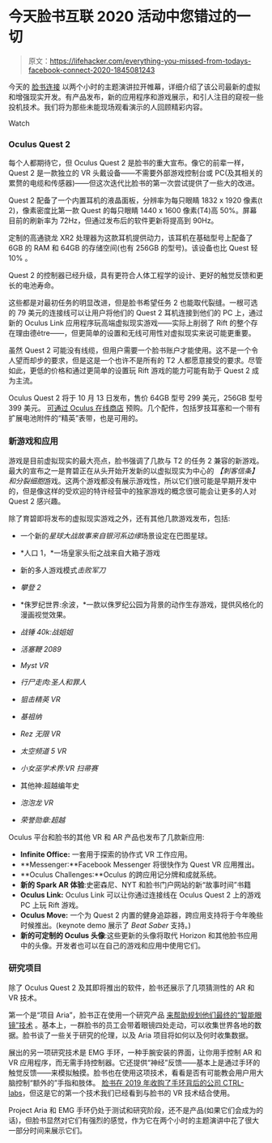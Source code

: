 # 今天脸书互联 2020 活动中您错过的一切

> 原文：<https://lifehacker.com/everything-you-missed-from-todays-facebook-connect-2020-1845081243>

今天的 [脸书连接](https://www.facebookconnect.com/en) 以两个小时的主题演讲拉开帷幕，详细介绍了该公司最新的虚拟和增强现实开发。有产品发布，新的应用程序和游戏展示，和引人注目的窥视一些投机技术。我们将为那些未能现场观看演示的人回顾精彩内容。

Watch

### Oculus Quest 2

每个人都期待它，但 Oculus Quest 2 是脸书的重大宣布。像它的前辈一样，Quest 2 是一款独立的 VR 头戴设备——不需要外部游戏控制台或 PC(及其相关的累赘的电缆和传感器)——但这次迭代比脸书的第一次尝试提供了一些大的改进。

Quest 2 配备了一个内置耳机的液晶面板，分辨率为每只眼睛 1832 x 1920 像素(t 2)，像素密度比第一款 Quest 的每只眼睛 1440 x 1600 像素(T4)高 50%。屏幕目前的刷新率为 72Hz，但通过发布后的软件更新将提高到 90Hz。

定制的高通骁龙 XR2 处理器为这款耳机提供动力，该耳机在基础型号上配备了 6GB 的 RAM 和 64GB 的存储空间(也有 256GB 的型号)。该设备也比 Quest 轻 10% 。

Quest 2 的控制器已经升级，具有更符合人体工程学的设计、更好的触觉反馈和更长的电池寿命。

这些都是对最初任务的明显改进，但是脸书希望任务 2 也能取代裂缝。一根可选的 79 美元的连接线可以让用户将他们的 Quest 2 耳机连接到他们的 PC 上，通过新的 Oculus Link 应用程序玩高端虚拟现实游戏——实际上削弱了 Rift 的整个存在理由德être——，但更简单的设置和无线可用性对虚拟现实来说可能更重要。

虽然 Quest 2 可能没有线缆，但用户需要一个脸书账户才能使用。这不是一个令人望而却步的要求，但是这是一个也许不是所有的 T2 人都愿意接受的要求。尽管如此，更低的价格和通过更简单的设置玩 Rift 游戏的能力可能有助于 Quest 2 成为主流。

Oculus Quest 2 将于 10 月 13 日发布，售价 64GB 型号 299 美元，256GB 型号 399 美元。 [可通过 Oculus 在线商店](https://www.oculus.com/quest-2) 预购。几个配件，包括罗技耳塞和一个带有扩展电池附件的“精英”表带，也是可用的。

### 新游戏和应用

游戏是目前虚拟现实的最大亮点，脸书强调了几款与 T2 的任务 2 兼容的新游戏。最大的宣布之一是育碧正在从头开始开发新的以虚拟现实为中心的 *【刺客信条】*和*分裂细胞*游戏。这两个游戏都没有展示游戏性，所以它们很可能是早期开发中的，但是像这样的受欢迎的特许经营中的独家游戏的概念很可能会让更多的人对 Quest 2 感兴趣。

除了育碧即将发布的虚拟现实游戏之外，还有其他几款游戏发布，包括:

*   一个新的*星球大战故事来自银河系边缘*场景设定在巴图星球。

*   *人口 1，*一场皇家头衔之战来自大箱子游戏
*   新的多人游戏模式*击败军刀*
*   *攀登 2*
*   *侏罗纪世界:余波，*一款以侏罗纪公园为背景的动作生存游戏，提供风格化的漫画视觉效果。
*   *战锤 40k:战姐姐*
*   *活塞鞭 2089*
*   *Myst VR*
*   *行尸走肉:圣人和罪人*
*   *狙击精英 VR*
*   *基祖纳*
*   *Rez 无限 VR*
*   *太空频道 5 VR*
*   *小女巫学术界:VR 扫帚赛*
*   其他神:超越编年史
*   *泡泡龙 VR*
*   *荣誉勋章:超越*

Oculus 平台和脸书的其他 VR 和 AR 产品也发布了几款新应用:

*   **Infinite Office:** 一套用于探索的协作式 VR 工作应用。
*   **Messenger:**Facebook Messenger 将很快作为 Quest VR 应用推出。
*   **Oculus Challenges:**Oculus 的跨应用记分牌和成就系统。
*   **新的 Spark AR 体验**:史密森尼、NYT 和脸书门户网站的新“故事时间”书籍
*   **Oculus Link:** Oculus Link 可以让你通过连接线在 Oculus Quest 2 上的游戏 PC 上玩 Rift 游戏。
*   **Oculus Move:** 一个为 Quest 2 内置的健身追踪器，跨应用支持将于今年晚些时候推出。(keynote demo 展示了 *Beat Saber* 支持。)
*   **新的可定制的 Oculus 头像**:这些更新的头像将取代 Horizon 和其他脸书应用中的头像。开发者也可以在自己的游戏和应用中使用它们。

### 研究项目

除了 Oculus Quest 2 及其即将推出的软件，脸书还展示了几项猜测性的 AR 和 VR 技术。

第一个是“项目 Aria”，脸书正在使用一个研究产品 [来帮助规划他们最终的“智能眼镜”技术](https://about.fb.com/news/2020/09/announcing-project-aria-a-research-project-on-the-future-of-wearable-ar) 。基本上，一群脸书的员工会带着眼镜四处走动，可以收集世界各地的数据。脸书谈了一些关于研究的伦理，以及 Aria 项目将如何以及何时收集数据。

展出的另一项研究技术是 EMG 手环，一种手腕安装的界面，让你用手控制 AR 和 VR 应用程序，而无需手持控制器。它还提供“神经”反馈——基本上是通过手环的触觉反馈——来模拟触摸。脸书也在使用这项技术，看看是否有可能教会用户用大脑控制“额外的”手指和肢体。 [脸书在 2019 年收购了手环背后的公司 CTRL-labs](https://www.engadget.com/2019-09-23-facebook-cntrl-labs-acquisition-emg-bracelet.html)，但这是它的第一个技术我们已经看到与脸书的 VR 技术结合使用。

Project Aria 和 EMG 手环仍处于测试和研究阶段，还不是产品(如果它们会成为的话)，但脸书显然对它们有强烈的感觉，作为它在两个小时的主题演讲中花了很大一部分时间来展示它们。